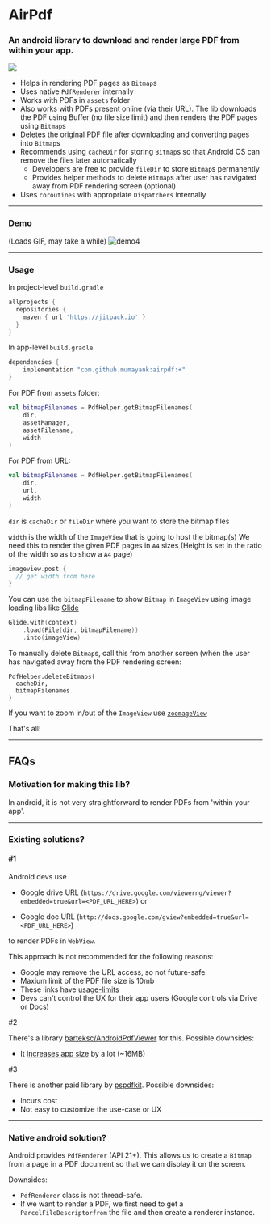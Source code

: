 # AirPdf
### An android library to download and render large PDF from within your app.

[![](https://jitpack.io/v/mumayank/airpdf.svg)](https://jitpack.io/#mumayank/airpdf)

- Helps in rendering PDF pages as `Bitmap`s
- Uses native `PdfRenderer` internally
- Works with PDFs in `assets` folder
- Also works with PDFs present online (via their URL). The lib downloads the PDF using Buffer (no file size limit) and then renders the PDF pages using `Bitmap`s
- Deletes the original PDF file after downloading and converting pages into `Bitmap`s
- Recommends using `cacheDir` for storing `Bitmap`s so that Android OS can remove the files later automatically
    - Developers are free to provide `fileDir` to store `Bitmap`s permanently
    - Provides helper methods to delete `Bitmap`s after user has navigated away from PDF rendering screen (optional)
- Uses `coroutines` with appropriate `Dispatchers` internally

___

### Demo

(Loads GIF, may take a while)
![demo4](https://user-images.githubusercontent.com/8118918/213924820-b6325e82-048e-41af-b7f7-e5be064d72eb.gif)

___

### Usage

In project-level `build.gradle`
```gradle
allprojects {
  repositories {
    maven { url 'https://jitpack.io' }
  }
}
```

In app-level `build.gradle`
```gradle
dependencies {
    implementation "com.github.mumayank:airpdf:+"
}
```

For PDF from `assets` folder:
```kotlin
val bitmapFilenames = PdfHelper.getBitmapFilenames(
    dir,
    assetManager,
    assetFilename,
    width
)
```

For PDF from URL:
```kotlin
val bitmapFilenames = PdfHelper.getBitmapFilenames(
    dir,
    url,
    width
)
```

`dir` is `cacheDir` or `fileDir` where you want to store the bitmap files

`width` is the width of the `ImageView` that is going to host the bitmap(s)
We need this to render the given PDF pages in `A4` sizes 
(Height is set in the ratio of the width so as to show a `A4` page)
```kotlin
imageview.post {
  // get width from here
}
```

You can use the `bitmapFilename` to show `Bitmap` in `ImageView` using image loading libs like [Glide](https://bumptech.github.io/glide/)
```kotlin
Glide.with(context)
    .load(File(dir, bitmapFilename))
    .into(imageView)
```

To manually delete `Bitmap`s, call this from another screen (when the user has navigated away from the PDF rendering screen:
```
PdfHelper.deleteBitmaps(
  cacheDir, 
  bitmapFilenames
)
```

If you want to zoom in/out of the `ImageView` use [`zoomageView`](https://github.com/jsibbold/zoomage)

That's all!
___

## FAQs

### Motivation for making this lib?
In android, it is not very straightforward to render PDFs from 'within your app'.

___

### Existing solutions?

#### #1

Android devs use 

- Google drive URL (`https://drive.google.com/viewerng/viewer?embedded=true&url=<PDF_URL_HERE>`) 
or

- Google doc URL (`http://docs.google.com/gview?embedded=true&url=<PDF_URL_HERE>`)

to render PDFs in `WebView`. 

This approach is not recommended for the following reasons:

- Google may remove the URL access, so not future-safe
- Maxium limit of the PDF file size is 10mb
- These links have [usage-limits](https://stackoverflow.com/questions/2655972/how-can-i-display-a-pdf-document-into-a-webview#comment42182386_5296125)
- Devs can't control the UX for their app users (Google controls via Drive or Docs)

#2

There's a library [barteksc/AndroidPdfViewer](https://github.com/barteksc/AndroidPdfViewer) for this. Possible downsides:

- It [increases app size](https://github.com/barteksc/AndroidPdfViewer#why-resulting-apk-is-so-big) by a lot (~16MB)

#3

There is another paid library by [pspdfkit](https://pspdfkit.com/pdf-sdk/android/). Possible downsides:

- Incurs cost
- Not easy to customize the use-case or UX

___


### Native android solution?

Android provides `PdfRenderer` (API 21+). 
This allows us to create a `Bitmap` from a page in a PDF document so that we can display it on the screen. 

Downsides:

- `PdfRenderer` class is not thread-safe.
- If we want to render a PDF, we first need to get a `ParcelFileDescriptorfrom` the file and then create a renderer instance.

